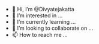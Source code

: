 - 👋 Hi, I’m @Divyatejakatta
- 👀 I’m interested in ...
- 🌱 I’m currently learning ...
- 💞️ I’m looking to collaborate on ...
- 📫 How to reach me ...

<!---
Divyatejakatta/Divyatejakatta is a ✨ special ✨ repository because its `README.md` (this file) appears on your GitHub profile.
You can click the Preview link to take a look at your changes.
--->
